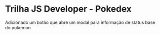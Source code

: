 # Trilha JS Developer - Pokedex
Adicionado um botâo que abre um modal para informação de status base do pokemon
